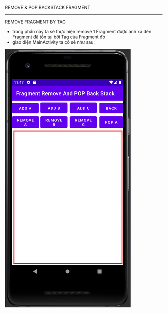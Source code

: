 REMOVE & POP BACKSTACK FRAGMENT

___

REMOVE FRAGMENT BY TAG

- trong phần này ta sẽ thực hiện remove 1 Fragment được ánh xạ đến Fragment đã tồn tại bởi Tag của Fragment đó
- giao diện MainActivity ta có sẽ như sau:

<img src="https://github.com/hienqp/ngay044-Fragment-FragmentRemoveAndPOPBackStack/blob/main/main_screen.png">